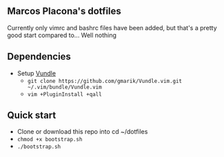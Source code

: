 Marcos Placona's dotfiles
---
Currently only vimrc and bashrc files have been added, but that's a pretty good start compared to... Well nothing

## Dependencies
* Setup [Vundle](https://github.com/gmarik/Vundle.vim)
    * `git clone https://github.com/gmarik/Vundle.vim.git ~/.vim/bundle/Vundle.vim`
    * `vim +PluginInstall +qall`

## Quick start
- Clone or download this repo into cd ~/dotfiles
- `chmod +x bootstrap.sh`
- `./bootstrap.sh`
